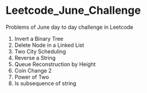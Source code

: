 # Leetcode_June_Challenge
Problems of June day to day challenge in Leetcode

1. Invert a Binary Tree
2. Delete Node in a Linked List
3. Two City Scheduling
4. Reverse a String
5. Queue Reconstruction by Height
6. Coin Change 2
7. Power of Two
8. Is subsequence of string